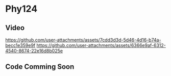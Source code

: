 # Phy124
## Video
https://github.com/user-attachments/assets/7cdd3d3d-5d46-4d16-b74a-becc1e359e9f
https://github.com/user-attachments/assets/6366e9af-6312-4540-8674-22e16d8b025e
## Code Comming Soon
